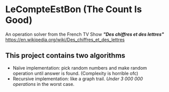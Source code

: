 # LeCompteEstBon (The Count Is Good)

An operation solver from the French TV Show ***"Des chiffres et des lettres"***
https://en.wikipedia.org/wiki/Des_chiffres_et_des_lettres

## This project contains two algorithms
- Naïve implementation: pick random numbers and make random operation until answer is found. (Complexity is horrible ofc)
- Recursive implementation: like a graph trail. *Under 3 000 000 operations* in the worst case.